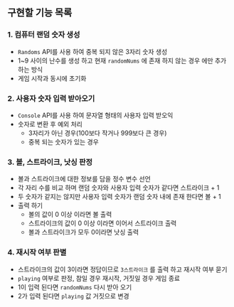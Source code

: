 ## 구현할 기능 목록

### 1. 컴퓨터 랜덤 숫자 생성
- `Randoms` API를 사용 하여 중복 되지 않은 3자리 숫자 생성
-  1~9 사이의 난수를 생성 하고 현재 `randomNums` 에 존재 하지 않는 경우 에만 추가 하는 방식
- 게임 시작과 동시에 초기화 
### 2. 사용자 숫자 입력 받아오기
- `Console` API를 사용 하여 문자열 형태의 사용자 입력 받오익
- 숫자로 변환 후 예외 처리
  - 3자리가 아닌 경우(100보다 작거나 999보다 큰 경우)
  - 중복 되는 숫자가 있는 경우
### 3. 볼, 스트라이크, 낫싱 판정
- 볼과 스트라이크에 대한 정보를 담을 정수 변수 선언
- 각 자리 수를 비교 하며 랜덤 숫자와 사용자 입력 숫자가 같다면 스트라이크 + 1
- 두 숫자가 같지는 않지만 사용자 입력 숫자가 랜덤 숫자 내에 존재 한다면 볼 + 1
- 출력 하기
  - 볼의 값이 0 이상 이라면 볼 출력
  - 스트라이크의 값이 0 이상 이라면 이어서 스트라이크 출력
  - 볼과 스트라이크가 모두 0이라면 낫싱 출력
### 4. 재시작 여부 판별 
- 스트라이크의 값이 3이라면 정답이므로 `3스트라이크` 를 출력 하고 재시작 여부 묻기
- `playing` 여부로 판정, 참일 경우 재시작, 거짓일 경우 게임 종료
- 1이 입력 된다면 `randomNums` 다시 받아 오기
- 2가 입력 된다면 `playing` 값 거짓으로 변경
